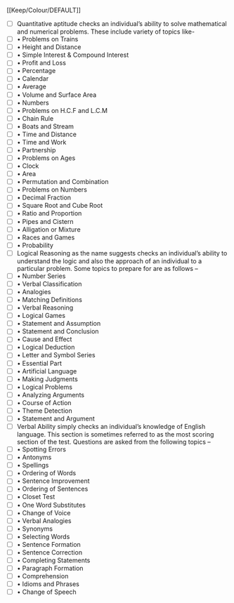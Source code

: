 [[Keep/Colour/DEFAULT]] 

- [ ] Quantitative aptitude checks an individual’s ability to solve mathematical and numerical problems. These include variety of topics like-
- [ ] • Problems on Trains
- [ ] • Height and Distance
- [ ] • Simple Interest & Compound Interest
- [ ] • Profit and Loss
- [ ] • Percentage
- [ ] • Calendar
- [ ] • Average
- [ ] • Volume and Surface Area
- [ ] • Numbers
- [ ] • Problems on H.C.F and L.C.M
- [ ] • Chain Rule
- [ ] • Boats and Stream
- [ ] • Time and Distance
- [ ] • Time and Work
- [ ] • Partnership
- [ ] • Problems on Ages
- [ ] • Clock
- [ ] • Area
- [ ] • Permutation and Combination
- [ ] • Problems on Numbers
- [ ] • Decimal Fraction
- [ ] • Square Root and Cube Root
- [ ] • Ratio and Proportion
- [ ] • Pipes and Cistern
- [ ] • Alligation or Mixture
- [ ] • Races and Games
- [ ] • Probability
- [ ] Logical Reasoning as the name suggests checks an individual’s ability to understand the logic and also the approach of an individual to a particular problem. Some topics to prepare for are as follows –
- [ ] • Number Series
- [ ] • Verbal Classification
- [ ] • Analogies
- [ ] • Matching Definitions
- [ ] • Verbal Reasoning
- [ ] • Logical Games
- [ ] • Statement and Assumption
- [ ] • Statement and Conclusion
- [ ] • Cause and Effect
- [ ] • Logical Deduction
- [ ] • Letter and Symbol Series
- [ ] • Essential Part
- [ ] • Artificial Language
- [ ] • Making Judgments
- [ ] • Logical Problems
- [ ] • Analyzing Arguments
- [ ] • Course of Action
- [ ] • Theme Detection
- [ ] • Statement and Argument
- [ ] Verbal Ability simply checks an individual’s knowledge of English language. This section is sometimes referred to as the most scoring section of the test. Questions are asked from the following topics –
- [ ] • Spotting Errors
- [ ] • Antonyms
- [ ] • Spellings
- [ ] • Ordering of Words
- [ ] • Sentence Improvement
- [ ] • Ordering of Sentences
- [ ] • Closet Test
- [ ] • One Word Substitutes
- [ ] • Change of Voice
- [ ] • Verbal Analogies
- [ ] • Synonyms
- [ ] • Selecting Words
- [ ] • Sentence Formation
- [ ] • Sentence Correction
- [ ] • Completing Statements
- [ ] • Paragraph Formation
- [ ] • Comprehension
- [ ] • Idioms and Phrases
- [ ] • Change of Speech

